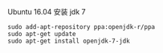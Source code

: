 Ubuntu 16.04 安装 jdk 7

```shell
sudo add-apt-repository ppa:openjdk-r/ppa
sudo apt-get update
sudo apt-get install openjdk-7-jdk
```


